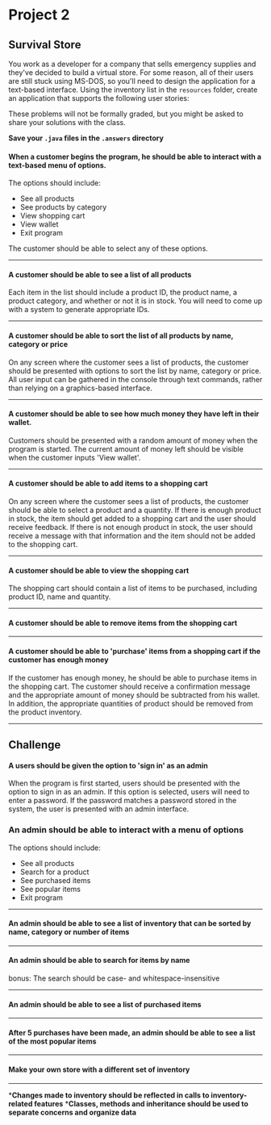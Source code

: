 # Project 2
## Survival Store

You work as a developer for a company that sells emergency supplies and they've decided to build a virtual store. For some reason, all of their users are still stuck using MS-DOS, so you'll need to design the application for a text-based interface. Using the inventory list in the `resources` folder, create an application that supports the following user stories:

These problems will not be formally graded, but you might be asked to share your solutions with the class.

**Save your `.java` files in the `.answers` directory**



#### When a customer begins the program, he should be able to interact with a text-based menu of options.

The options should include:

- See all products
- See products by category
- View shopping cart
- View wallet
- Exit program

The customer should be able to select any of these options.

-------------

#### A customer should be able to see a list of all products

Each item in the list should include a product ID, the product name, a product category, and whether or not it is in stock. You will need to come up with a system to generate appropriate IDs.

-------------

#### A customer should be able to sort the list of all products by name, category or price

On any screen where the customer sees a list of products, the customer should be presented with options to sort the list by name, category or price. All user input can be gathered in the console through text commands, rather than relying on a graphics-based interface.

-------------

#### A customer should be able to see how much money they have left in their wallet.

Customers should be presented with a random amount of money when the program is started. The current amount of money left should be visible when the customer inputs 'View wallet'.

-------------

#### A customer should be able to add items to a shopping cart

On any screen where the customer sees a list of products, the customer should be able to select a product and a quantity. If there is enough product in stock, the item should get added to a shopping cart and the user should receive feedback. If there is not enough product in stock, the user should receive a message with that information and the item should not be added to the shopping cart.

-------------

#### A customer should be able to view the shopping cart

The shopping cart should contain a list of items to be purchased, including product ID, name and quantity.

-------------

#### A customer should be able to remove items from the shopping cart

-------------

#### A customer should be able to 'purchase' items from a shopping cart if the customer has enough money

If the customer has enough money, he should be able to purchase items in the shopping cart. The customer should receive a confirmation message and the appropriate amount of money should be subtracted from his wallet. In addition, the appropriate quantities of product should be removed from the product inventory.


-------------

## Challenge

#### A users should be given the option to 'sign in' as an admin

When the program is first started, users should be presented with the option to sign in as an admin. If this option is selected, users will need to enter a password. If the password matches a password stored in the system, the user is presented with an admin interface.

### An admin should be able to interact with a menu of options

The options should include:

- See all products
- Search for a product
- See purchased items
- See popular items
- Exit program


-------------

#### An admin should be able to see a list of inventory that can be sorted by name, category  or number of items

-------------

#### An admin should be able to search for items by name

bonus: The search should be case- and whitespace-insensitive

-------------

#### An admin should be able to see a list of purchased items

-------------

#### After 5 purchases have been made, an admin should be able to see a list of the most popular items

-------------

#### Make your own store with a different set of inventory

-------------

***Changes made to inventory should be reflected in calls to inventory-related features**
***Classes, methods and inheritance should be used to separate concerns and organize data**

